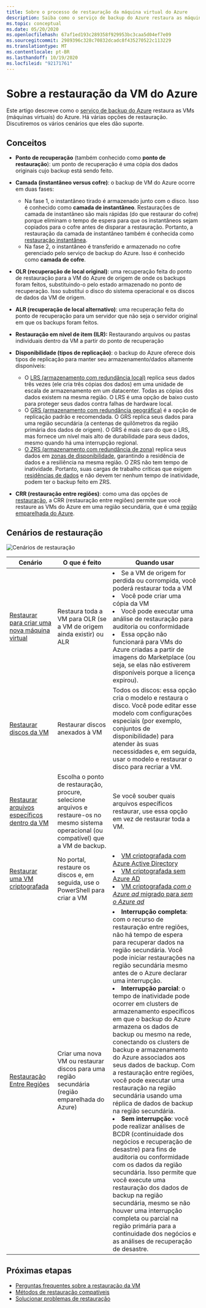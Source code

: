 ```yaml
---
title: Sobre o processo de restauração da máquina virtual do Azure
description: Saiba como o serviço de backup do Azure restaura as máquinas virtuais do Azure
ms.topic: conceptual
ms.date: 05/20/2020
ms.openlocfilehash: 67af1ed193c289358f929953bc3caa5d04ef7e09
ms.sourcegitcommit: 2989396c328c70832dcadc8f435270522c113229
ms.translationtype: MT
ms.contentlocale: pt-BR
ms.lasthandoff: 10/19/2020
ms.locfileid: "92171761"
---
```

# <a name="about-azure-vm-restore"></a>Sobre a restauração da VM do Azure

Este artigo descreve como o [serviço de backup do Azure](./backup-overview.md) restaura as VMs (máquinas virtuais) do Azure. Há várias opções de restauração. Discutiremos os vários cenários que eles dão suporte.

## <a name="concepts"></a>Conceitos

- **Ponto de recuperação** (também conhecido como **ponto de restauração**): um ponto de recuperação é uma cópia dos dados originais cujo backup está sendo feito.

- **Camada (instantâneo versus cofre)**: o backup de VM do Azure ocorre em duas fases:

  - Na fase 1, o instantâneo tirado é armazenado junto com o disco. Isso é conhecido como **camada de instantâneo**. Restaurações de camada de instantâneo são mais rápidas (do que restaurar do cofre) porque eliminam o tempo de espera para que os instantâneos sejam copiados para o cofre antes de disparar a restauração. Portanto, a restauração da camada de instantâneo também é conhecida como [restauração instantânea](./backup-instant-restore-capability.md).
  - Na fase 2, o instantâneo é transferido e armazenado no cofre gerenciado pelo serviço de backup do Azure. Isso é conhecido como **camada de cofre**.

- **OLR (recuperação de local original)**: uma recuperação feita do ponto de restauração para a VM do Azure de origem de onde os backups foram feitos, substituindo-o pelo estado armazenado no ponto de recuperação. Isso substitui o disco do sistema operacional e os discos de dados da VM de origem.

- **ALR (recuperação de local alternativo)**: uma recuperação feita do ponto de recuperação para um servidor que não seja o servidor original em que os backups foram feitos.

- **Restauração em nível de item (ILR):** Restaurando arquivos ou pastas individuais dentro da VM a partir do ponto de recuperação

- **Disponibilidade (tipos de replicação)**: o backup do Azure oferece dois tipos de replicação para manter seu armazenamento/dados altamente disponíveis:
  - O [LRS (armazenamento com redundância local)](../storage/common/storage-redundancy.md#locally-redundant-storage) replica seus dados três vezes (ele cria três cópias dos dados) em uma unidade de escala de armazenamento em um datacenter. Todas as cópias dos dados existem na mesma região. O LRS é uma opção de baixo custo para proteger seus dados contra falhas de hardware local.
  - O [GRS (armazenamento com redundância geográfica)](../storage/common/storage-redundancy.md#geo-redundant-storage) é a opção de replicação padrão e recomendada. O GRS replica seus dados para uma região secundária (a centenas de quilômetros da região primária dos dados de origem). O GRS é mais caro do que o LRS, mas fornece um nível mais alto de durabilidade para seus dados, mesmo quando há uma interrupção regional.
  - [O ZRS (armazenamento com redundância de zona)](../storage/common/storage-redundancy.md#zone-redundant-storage) replica seus dados em [zonas de disponibilidade](../availability-zones/az-overview.md#availability-zones), garantindo a residência de dados e a resiliência na mesma região. O ZRS não tem tempo de inatividade. Portanto, suas cargas de trabalho críticas que exigem [residências de dados](https://azure.microsoft.com/resources/achieving-compliant-data-residency-and-security-with-azure/) e não devem ter nenhum tempo de inatividade, podem ter o backup feito em ZRS.

- **CRR (restauração entre regiões)**: como uma das opções de [restauração](./backup-azure-arm-restore-vms.md#restore-options), a CRR (restauração entre regiões) permite que você restaure as VMs do Azure em uma região secundária, que é uma [região emparelhada do Azure](../best-practices-availability-paired-regions.md#what-are-paired-regions).

## <a name="restore-scenarios"></a>Cenários de restauração

![Cenários de restauração ](./media/about-azure-vm-restore/recovery-scenarios.png)

| **Cenário**                                                 | **O que é feito**                                             | **Quando usar**                                              |
| ------------------------------------------------------------ | ------------------------------------------------------------ | ------------------------------------------------------------ |
| [Restaurar para criar uma nova máquina virtual](./backup-azure-arm-restore-vms.md) | Restaura toda a VM para OLR (se a VM de origem ainda existir) ou ALR | <li> Se a VM de origem for perdida ou corrompida, você poderá restaurar toda a VM  <li> Você pode criar uma cópia da VM  <li> Você pode executar uma análise de restauração para auditoria ou conformidade  <li> Essa opção não funcionará para VMs do Azure criadas a partir de imagens do Marketplace (ou seja, se elas não estiverem disponíveis porque a licença expirou). |
| [Restaurar discos da VM](./backup-azure-arm-restore-vms.md#restore-disks) | Restaurar discos anexados à VM                             |  Todos os discos: essa opção cria o modelo e restaura o disco. Você pode editar esse modelo com configurações especiais (por exemplo, conjuntos de disponibilidade) para atender às suas necessidades e, em seguida, usar o modelo e restaurar o disco para recriar a VM. |
| [Restaurar arquivos específicos dentro da VM](./backup-azure-restore-files-from-vm.md) | Escolha o ponto de restauração, procure, selecione arquivos e restaure-os no mesmo sistema operacional (ou compatível) que a VM de backup. |  Se você souber quais arquivos específicos restaurar, use essa opção em vez de restaurar toda a VM. |
| [Restaurar uma VM criptografada](./backup-azure-vms-encryption.md) | No portal, restaure os discos e, em seguida, use o PowerShell para criar a VM | <li> [VM criptografada com Azure Active Directory](../virtual-machines/windows/disk-encryption-windows-aad.md)  <li> [VM criptografada sem Azure AD](../virtual-machines/windows/disk-encryption-windows.md) <li> [VM criptografada *com o Azure ad* migrado para *sem o Azure ad*](../virtual-machines/windows/disk-encryption-faq.md#can-i-migrate-vms-that-were-encrypted-with-an-azure-ad-app-to-encryption-without-an-azure-ad-app) |
| [Restauração Entre Regiões](./backup-azure-arm-restore-vms.md#cross-region-restore) | Criar uma nova VM ou restaurar discos para uma região secundária (região emparelhada do Azure) | <li> **Interrupção completa**: com o recurso de restauração entre regiões, não há tempo de espera para recuperar dados na região secundária. Você pode iniciar restaurações na região secundária mesmo antes de o Azure declarar uma interrupção. <li> **Interrupção parcial**: o tempo de inatividade pode ocorrer em clusters de armazenamento específicos em que o backup do Azure armazena os dados de backup ou mesmo na rede, conectando os clusters de backup e armazenamento do Azure associados aos seus dados de backup. Com a restauração entre regiões, você pode executar uma restauração na região secundária usando uma réplica de dados de backup na região secundária. <li> **Sem interrupção**: você pode realizar análises de BCDR (continuidade dos negócios e recuperação de desastre) para fins de auditoria ou conformidade com os dados da região secundária. Isso permite que você execute uma restauração dos dados de backup na região secundária, mesmo se não houver uma interrupção completa ou parcial na região primária para a continuidade dos negócios e as análises de recuperação de desastre.  |

## <a name="next-steps"></a>Próximas etapas

- [Perguntas frequentes sobre a restauração da VM](./backup-azure-vm-backup-faq.md#restore)
- [Métodos de restauração compatíveis](./backup-support-matrix-iaas.md#supported-restore-methods)
- [Solucionar problemas de restauração](./backup-azure-vms-troubleshoot.md#restore)